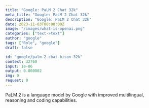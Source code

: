 ```yaml
---
title: "Google: PaLM 2 Chat 32k"
meta_title: "Google: PaLM 2 Chat 32k"
description: "Google: PaLM 2 Chat 32k"
date: 2023-11-03T00:00:00Z
image: "/images/what-is-openai.png"
categories: ["text->text"]
author: "google"
tags: ["Role", "google"]
draft: false

id: "google/palm-2-chat-bison-32k"
context: 32760
input: 1e-06
output: 0.000002
img: 0
request: 0
---
```


PaLM 2 is a language model by Google with improved multilingual, reasoning and coding capabilities.


